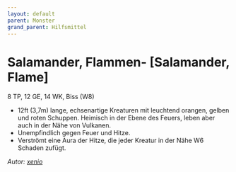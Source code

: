 ```yaml
---
layout: default
parent: Monster
grand_parent: Hilfsmittel
---
```


# Salamander, Flammen- [Salamander, Flame]
8 TP, 12 GE, 14 WK, Biss (W8)
- 12ft (3,7m) lange, echsenartige Kreaturen mit leuchtend orangen, gelben und roten Schuppen. Heimisch in der Ebene des Feuers, leben aber auch in der Nähe von Vulkanen.
- Unempfindlich gegen Feuer und Hitze.
- Verströmt eine Aura der Hitze, die jeder Kreatur in der Nähe W6 Schaden zufügt.

*Autor: [xenio](https://xenioinabottle.blogspot.com)*
